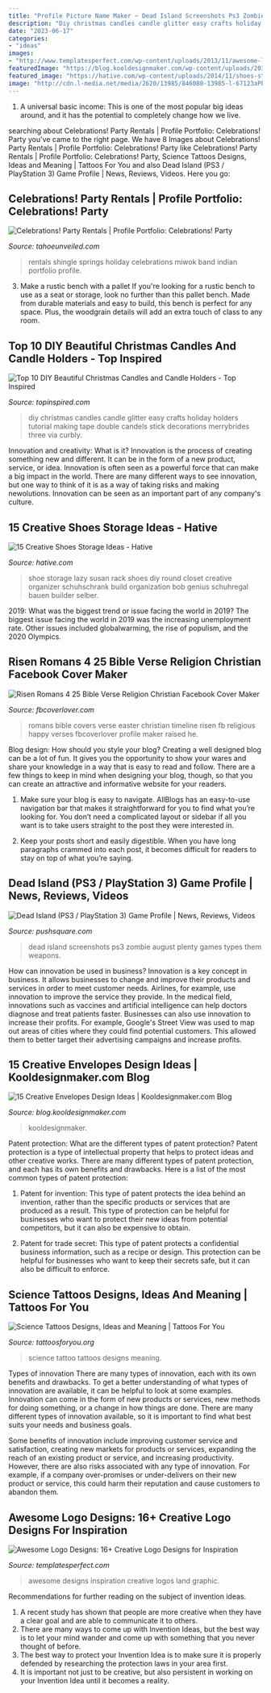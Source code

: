 ```yaml
---
title: "Profile Picture Name Maker ~ Dead Island Screenshots Ps3 Zombie August Plenty Games Types Them Weapons"
description: "Diy christmas candles candle glitter easy crafts holiday holders tutorial making tape double candels stick decorations merrybrides three via curbly"
date: "2023-06-17"
categories:
- "ideas"
images:
- "http://www.templatesperfect.com/wp-content/uploads/2013/11/awesome-logo-designs-18.jpg"
featuredImage: "https://blog.kooldesignmaker.com/wp-content/uploads/2014/10/envelope2.jpg"
featured_image: "https://hative.com/wp-content/uploads/2014/11/shoes-storage-ideas/13-round-shoe-rack.jpg"
image: "http://cdn.l-media.net/media/2620/13985/846080-13985-l-67123aPEMeje.jpg"
---
```



1. A universal basic income: This is one of the most popular big ideas around, and it has the potential to completely change how we live.

	

		
searching about Celebrations! Party Rentals | Profile Portfolio: Celebrations! Party you've came to the right page. We have 8 Images about Celebrations! Party Rentals | Profile Portfolio: Celebrations! Party like Celebrations! Party Rentals | Profile Portfolio: Celebrations! Party, Science Tattoos Designs, Ideas and Meaning | Tattoos For You and also Dead Island (PS3 / PlayStation 3) Game Profile | News, Reviews, Videos. Here you go:
		
    
## Celebrations! Party Rentals | Profile Portfolio: Celebrations! Party

<img loading=lazy src="http://cdn.l-media.net/media/2620/13985/846080-13985-l-67123aPEMeje.jpg" onerror="this.onerror=null;this.src='https://tse3.mm.bing.net/th?id=OIP.TP6TrevWDYGnvBeT0AAW0AHaFj&amp;pid=15.1';" alt="Celebrations! Party Rentals | Profile Portfolio: Celebrations! Party">

_Source: tahoeunveiled.com_

>rentals shingle springs holiday celebrations miwok band indian portfolio profile. 

	

3. Make a rustic bench with a pallet
If you're looking for a rustic bench to use as a seat or storage, look no further than this pallet bench. Made from durable materials and easy to build, this bench is perfect for any space. Plus, the woodgrain details will add an extra touch of class to any room.

    
## Top 10 DIY Beautiful Christmas Candles And Candle Holders - Top Inspired

<img loading=lazy src="http://www.topinspired.com/wp-content/uploads/2013/12/DIY-Beautiful-Christmas-Candels_07.jpg" onerror="this.onerror=null;this.src='https://tse1.mm.bing.net/th?id=OIP.awWIJekhyymH4IAS8QwDzAHaJ6&amp;pid=15.1';" alt="Top 10 DIY Beautiful Christmas Candles and Candle Holders - Top Inspired">

_Source: topinspired.com_

>diy christmas candles candle glitter easy crafts holiday holders tutorial making tape double candels stick decorations merrybrides three via curbly. 

	

Innovation and creativity: What is it?
Innovation is the process of creating something new and different. It can be in the form of a new product, service, or idea. Innovation is often seen as a powerful force that can make a big impact in the world. There are many different ways to see innovation, but one way to think of it is as a way of taking risks and making newolutions. Innovation can be seen as an important part of any company's culture.

    
## 15 Creative Shoes Storage Ideas - Hative

<img loading=lazy src="https://hative.com/wp-content/uploads/2014/11/shoes-storage-ideas/13-round-shoe-rack.jpg" onerror="this.onerror=null;this.src='https://tse4.mm.bing.net/th?id=OIP.a_kTp8rbedz4K7n8XeHdugHaFj&amp;pid=15.1';" alt="15 Creative Shoes Storage Ideas - Hative">

_Source: hative.com_

>shoe storage lazy susan rack shoes diy round closet creative organizer schuhschrank build organization bob genius schuhregal bauen builder selber. 

	

2019: What was the biggest trend or issue facing the world in 2019?
The biggest issue facing the world in 2019 was the increasing unemployment rate. Other issues included globalwarming, the rise of populism, and the 2020 Olympics.

    
## Risen Romans 4 25 Bible Verse Religion Christian Facebook Cover Maker

<img loading=lazy src="https://www.fbcoverlover.com/maker/covers-images/download/romans-4-25-bible-verse-facebook-cover_facebook_cover.jpg" onerror="this.onerror=null;this.src='https://tse2.mm.bing.net/th?id=OIP.vUAmA7MochxpL4U6P30cbAHaCv&amp;pid=15.1';" alt="Risen Romans 4 25 Bible Verse Religion Christian Facebook Cover Maker">

_Source: fbcoverlover.com_

>romans bible covers verse easter christian timeline risen fb religious happy verses fbcoverlover profile maker raised he. 

	

Blog design: How should you style your blog?
Creating a well designed blog can be a lot of fun. It gives you the opportunity to show your wares and share your knowledge in a way that is easy to read and follow. There are a few things to keep in mind when designing your blog, though, so that you can create an attractive and informative website for your readers.
1. Make sure your blog is easy to navigate. AllBlogs has an easy-to-use navigation bar that makes it straightforward for you to find what you’re looking for. You don’t need a complicated layout or sidebar if all you want is to take users straight to the post they were interested in.

2. Keep your posts short and easily digestible. When you have long paragraphs crammed into each post, it becomes difficult for readers to stay on top of what you’re saying.

    
## Dead Island (PS3 / PlayStation 3) Game Profile | News, Reviews, Videos

<img loading=lazy src="https://images.pushsquare.com/screenshots/37984/large.jpg" onerror="this.onerror=null;this.src='https://tse1.mm.bing.net/th?id=OIP.TN7dEV7RfcR8424ZgkgpygHaEK&amp;pid=15.1';" alt="Dead Island (PS3 / PlayStation 3) Game Profile | News, Reviews, Videos">

_Source: pushsquare.com_

>dead island screenshots ps3 zombie august plenty games types them weapons. 

	

How can innovation be used in business?
Innovation is a key concept in business. It allows businesses to change and improve their products and services in order to meet customer needs. Airlines, for example, use innovation to improve the service they provide. In the medical field, innovations such as vaccines and artificial intelligence can help doctors diagnose and treat patients faster. Businesses can also use innovation to increase their profits. For example, Google's Street View was used to map out areas of cities where they could find potential customers. This allowed them to better target their advertising campaigns and increase profits.

    
## 15 Creative Envelopes Design Ideas | Kooldesignmaker.com Blog

<img loading=lazy src="https://blog.kooldesignmaker.com/wp-content/uploads/2014/10/envelope2.jpg" onerror="this.onerror=null;this.src='https://tse4.mm.bing.net/th?id=OIP.XLOfsDz8TxB8VaRI-TzDCwHaDN&amp;pid=15.1';" alt="15 Creative Envelopes Design Ideas | Kooldesignmaker.com Blog">

_Source: blog.kooldesignmaker.com_

>kooldesignmaker. 

	

Patent protection: What are the different types of patent protection?
Patent protection is a type of intellectual property that helps to protect ideas and other creative works. There are many different types of patent protection, and each has its own benefits and drawbacks. Here is a list of the most common types of patent protection:
1) Patent for invention: This type of patent protects the idea behind an invention, rather than the specific products or services that are produced as a result. This type of protection can be helpful for businesses who want to protect their new ideas from potential competitors, but it can also be expensive to obtain.

2) Patent for trade secret: This type of patent protects a confidential business information, such as a recipe or design. This protection can be helpful for businesses who want to keep their secrets safe, but it can also be difficult to enforce.

    
## Science Tattoos Designs, Ideas And Meaning | Tattoos For You

<img loading=lazy src="http://www.tattoosforyou.org/wp-content/uploads/2013/11/Science-Tattoo-767x1024.jpg" onerror="this.onerror=null;this.src='https://tse2.mm.bing.net/th?id=OIP.BPNYKQxqqUR36LZ7gg1fCwHaJ4&amp;pid=15.1';" alt="Science Tattoos Designs, Ideas and Meaning | Tattoos For You">

_Source: tattoosforyou.org_

>science tattoo tattoos designs meaning. 

	

Types of innovation
There are many types of innovation, each with its own benefits and drawbacks. To get a better understanding of what types of innovation are available, it can be helpful to look at some examples. 
Innovation can come in the form of new products or services, new methods for doing something, or a change in how things are done. There are many different types of innovation available, so it is important to find what best suits your needs and business goals. 

Some benefits of innovation include improving customer service and satisfaction, creating new markets for products or services, expanding the reach of an existing product or service, and increasing productivity. However, there are also risks associated with any type of innovation. For example, if a company over-promises or under-delivers on their new product or service, this could harm their reputation and cause customers to abandon them.

    
## Awesome Logo Designs: 16+ Creative Logo Designs For Inspiration

<img loading=lazy src="http://www.templatesperfect.com/wp-content/uploads/2013/11/awesome-logo-designs-18.jpg" onerror="this.onerror=null;this.src='https://tse4.mm.bing.net/th?id=OIP.K8sPZg28wRg7P0rmdA_O2gHaD8&amp;pid=15.1';" alt="Awesome Logo Designs: 16+ Creative Logo Designs for Inspiration">

_Source: templatesperfect.com_

>awesome designs inspiration creative logos land graphic. 

	

Recommendations for further reading on the subject of invention ideas.
1. A recent study has shown that people are more creative when they have a clear goal and are able to communicate it to others.
2. There are many ways to come up with Invention Ideas, but the best way is to let your mind wander and come up with something that you never thought of before. 
3. The best way to protect your Invention Idea is to make sure it is properly defended by researching the protection laws in your area first. 
4. It is important not just to be creative, but also persistent in working on your Invention Idea until it becomes a reality.

